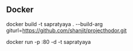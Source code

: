## Docker 

docker build -t sapratyaya . --build-arg giturl=https://github.com/shanjit/projecthodor.git


docker run -p <port>:80 -d -t sapratyaya
